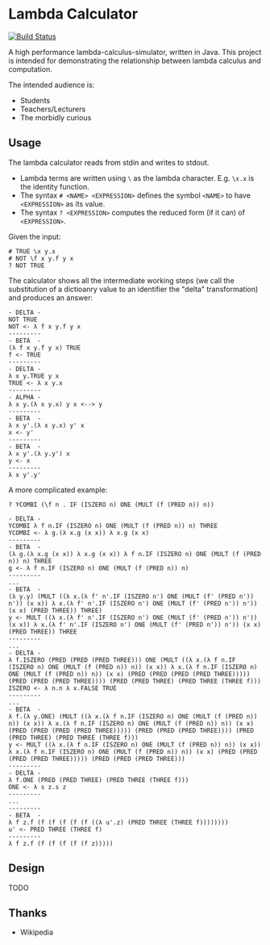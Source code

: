 Lambda Calculator
=================

[![Build Status](https://travis-ci.org/scyptnex/lambda-calculator.svg?branch=master)](https://travis-ci.org/scyptnex/lambda-calculator)

A high performance lambda-calculus-simulator, written in Java.
This project is intended for demonstrating the relationship between lambda calculus and computation.

The intended audience is:
  * Students
  * Teachers/Lecturers
  * The morbidly curious

Usage
-----

The lambda calculator reads from stdin and writes to stdout.

  * Lambda terms are written using `\` as the lambda character. E.g. `\x.x` is the identity function.
  * The syntax `# <NAME> <EXPRESSION>` defines the symbol `<NAME>` to have `<EXPRESSION>` as its value.
  * The syntax `? <EXPRESSION>` computes the reduced form (if it can) of `<EXPRESSION>`.

Given the input:

```
# TRUE \x y.x
# NOT \f x y.f y x
? NOT TRUE
```

The calculator shows all the intermediate working steps (we call the substitution of a dictioanry value to an identifier the "delta" transformation) and produces an answer:

```
- DELTA -
NOT TRUE
NOT <- λ f x y.f y x
---------
- BETA  -
(λ f x y.f y x) TRUE
f <- TRUE
---------
- DELTA -
λ x y.TRUE y x
TRUE <- λ x y.x
---------
- ALPHA -
λ x y.(λ x y.x) y x <--> y
---------
- BETA  -
λ x y'.(λ x y.x) y' x
x <- y'
---------
- BETA  -
λ x y'.(λ y.y') x
y <- x
---------
λ x y'.y'
```

A more complicated example:

```
? YCOMBI (\f n . IF (ISZERO n) ONE (MULT (f (PRED n)) n))

- DELTA -
YCOMBI λ f n.IF (ISZERO n) ONE (MULT (f (PRED n)) n) THREE
YCOMBI <- λ g.(λ x.g (x x)) λ x.g (x x)
---------
- BETA  -
(λ g.(λ x.g (x x)) λ x.g (x x)) λ f n.IF (ISZERO n) ONE (MULT (f (PRED n)) n) THREE
g <- λ f n.IF (ISZERO n) ONE (MULT (f (PRED n)) n)
---------
...
- BETA  -
(λ y.y) (MULT ((λ x.(λ f' n'.IF (ISZERO n') ONE (MULT (f' (PRED n')) n')) (x x)) λ x.(λ f' n'.IF (ISZERO n') ONE (MULT (f' (PRED n')) n')) (x x) (PRED THREE)) THREE)
y <- MULT ((λ x.(λ f' n'.IF (ISZERO n') ONE (MULT (f' (PRED n')) n')) (x x)) λ x.(λ f' n'.IF (ISZERO n') ONE (MULT (f' (PRED n')) n')) (x x) (PRED THREE)) THREE
---------
...
- DELTA -
λ f.ISZERO (PRED (PRED (PRED THREE))) ONE (MULT ((λ x.(λ f n.IF (ISZERO n) ONE (MULT (f (PRED n)) n)) (x x)) λ x.(λ f n.IF (ISZERO n) ONE (MULT (f (PRED n)) n)) (x x) (PRED (PRED (PRED (PRED THREE))))) (PRED (PRED (PRED THREE)))) (PRED (PRED THREE) (PRED THREE (THREE f)))
ISZERO <- λ n.n λ x.FALSE TRUE
---------
...
- BETA  -
λ f.(λ y.ONE) (MULT ((λ x.(λ f n.IF (ISZERO n) ONE (MULT (f (PRED n)) n)) (x x)) λ x.(λ f n.IF (ISZERO n) ONE (MULT (f (PRED n)) n)) (x x) (PRED (PRED (PRED (PRED THREE))))) (PRED (PRED (PRED THREE)))) (PRED (PRED THREE) (PRED THREE (THREE f)))
y <- MULT ((λ x.(λ f n.IF (ISZERO n) ONE (MULT (f (PRED n)) n)) (x x)) λ x.(λ f n.IF (ISZERO n) ONE (MULT (f (PRED n)) n)) (x x) (PRED (PRED (PRED (PRED THREE))))) (PRED (PRED (PRED THREE)))
---------
- DELTA -
λ f.ONE (PRED (PRED THREE) (PRED THREE (THREE f)))
ONE <- λ s z.s z
---------
...
---------
- BETA  -
λ f z.f (f (f (f (f (f ((λ u'.z) (PRED THREE (THREE f))))))))
u' <- PRED THREE (THREE f)
---------
λ f z.f (f (f (f (f (f z)))))
```

Design
------

TODO

Thanks
------

  * Wikipedia
